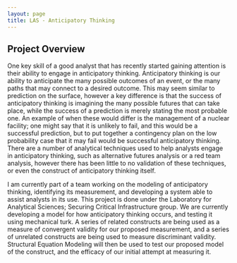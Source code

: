```yaml
---
layout: page
title: LAS - Anticipatory Thinking
---
```


## Project Overview

One key skill of a good analyst that has recently started gaining attention is their ability to engage in anticipatory thinking. Anticipatory thinking is our ability to anticipate the many possible outcomes of an event, or the many paths that may connect to a desired outcome. This may seem similar to prediction on the surface, however a key difference is that the success of anticipatory thinking is imagining the many possible futures that can take place, while the success of a prediction is merely stating the most probable one. An example of when these would differ is the management of a nuclear facility; one might say that it is unlikely to fail, and this would be a successful prediction, but to put together a contingency plan on the low probability case that it may fail would be successful anticipatory thinking. There are a number of analytical techniques used to help analysts engage in anticipatory thinking, such as alternative futures analysis or a red team analysis, however there has been little to no validation of these techniques, or even the construct of anticipatory thinking itself.

I am currently part of a team working on the modeling of anticipatory thinking, identifying its measurement, and developing a system able to assist analysts in its use. This project is done under the Laboratory for Analytical Sciences; Securing Critical Infrastructure group. We are currently developing a model for how anticipatory thinking occurs, and testing it using mechanical turk. A series of related constructs are being used as a measure of convergent validity for our proposed measurement, and a series of unrelated constructs are being used to measure discriminant validity. Structural Equation Modeling will then be used to test our proposed model of the construct, and the efficacy of our initial attempt at measuring it.
